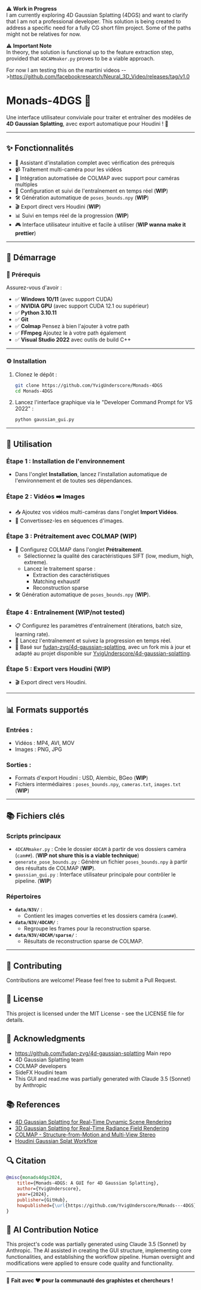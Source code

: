 ⚠️ **Work in Progress**  
I am currently exploring 4D Gaussian Splatting (4DGS) and want to clarify that I am not a professional developer. This solution is being created to address a specific need for a fully CG short film project.
Some of the paths might not be relatives for now.  

⚠️ **Important Note**  
In theory, the solution is functional up to the feature extraction step, provided that `4DCAMmaker.py` proves to be a viable approach.

For now I am testing this on the martini videos -->https://github.com/facebookresearch/Neural_3D_Video/releases/tag/v1.0
# Monads-4DGS 🌟

Une interface utilisateur conviviale pour traiter et entraîner des modèles de **4D Gaussian Splatting**, avec export automatique pour Houdini ! 🎨

---

## ✨ Fonctionnalités

- 🔧 Assistant d'installation complet avec vérification des prérequis 
- 📹 Traitement multi-caméra pour les vidéos
- 🤖 Intégration automatisée de COLMAP avec support pour caméras multiples
- 🎯 Configuration et suivi de l'entraînement en temps réel (**WIP**)
- 🛠️ Génération automatique de `poses_bounds.npy` (**WIP**)
- 🎬 Export direct vers Houdini (**WIP**)
- 📊 Suivi en temps réel de la progression (**WIP**)
- 🎮 Interface utilisateur intuitive et facile à utiliser (**WIP wanna make it prettier**)

---

## 🚀 Démarrage

### 🔑 Prérequis

Assurez-vous d'avoir :
- ✅ **Windows 10/11** (avec support CUDA)
- ✅ **NVIDIA GPU** (avec support CUDA 12.1 ou supérieur)
- ✅ **Python 3.10.11**
- ✅ **Git**
- ✅ **Colmap** Pensez à bien l'ajouter à votre path
- ✅ **FFmpeg** Ajoutez le à votre path également
- ✅ **Visual Studio 2022** avec outils de build C++

---

### ⚙️ Installation

1. Clonez le dépôt :
   ```bash
   git clone https://github.com/YvigUnderscore/Monads-4DGS
   cd Monads-4DGS
   ```

2. Lancez l'interface graphique via le "Developer Command Prompt for VS 2022" :
   ```bash
   python gaussian_gui.py
   ```

---

## 📝 Utilisation

### Étape 1 : **Installation de l'environnement**
- Dans l'onglet **Installation**, lancez l'installation automatique de l'environnement et de toutes ses dépendances.

### Étape 2 : **Vidéos ➡️ Images**
- 📥 Ajoutez vos vidéos multi-caméras dans l'onglet **Import Vidéos**.
- 🔄 Convertissez-les en séquences d'images.

### Étape 3 : **Prétraitement avec COLMAP** (**WIP**)
- 🔧 Configurez COLMAP dans l'onglet **Prétraitement**.
  - Sélectionnez la qualité des caractéristiques SIFT (low, medium, high, extreme).
  - Lancez le traitement sparse :
    - Extraction des caractéristiques
    - Matching exhaustif
    - Reconstruction sparse
- 🛠️ Génération automatique de `poses_bounds.npy` (**WIP**).

### Étape 4 : **Entraînement** (**WIP/not tested**)
- 📋 Configurez les paramètres d'entraînement (itérations, batch size, learning rate).
- 🚀 Lancez l'entraînement et suivez la progression en temps réel.
- 🔗 Basé sur [fudan-zvg/4d-gaussian-splatting](https://github.com/fudan-zvg/4d-gaussian-splatting), avec un fork mis à jour et adapté au projet disponible sur [YvigUnderscore/4d-gaussian-splatting](https://github.com/YvigUnderscore/4d-gaussian-splatting).

### Étape 5 : **Export vers Houdini** (**WIP**)
- 🎬 Export direct vers Houdini.

---

## 📊 Formats supportés

### **Entrées :**
- Vidéos : MP4, AVI, MOV
- Images : PNG, JPG

### **Sorties :**
- Formats d'export Houdini : USD, Alembic, BGeo (**WIP**)
- Fichiers intermédiaires : `poses_bounds.npy`, `cameras.txt`, `images.txt` (**WIP**)

---

## 📚 Fichiers clés

### **Scripts principaux**
- `4DCAMmaker.py` : Crée le dossier `4DCAM` à partir de vos dossiers caméra (`cam##`). (**WIP not shure this is a viable technique**)
- `generate_pose_bounds.py` : Génère un fichier `poses_bounds.npy` à partir des résultats de COLMAP (**WIP**).
- `gaussian_gui.py` : Interface utilisateur principale pour contrôler le pipeline. (**WIP**)

### **Répertoires**
- **`data/N3V/`** :
  - Contient les images converties et les dossiers caméra (`cam##`).
- **`data/N3V/4DCAM/`** :
  - Regroupe les frames pour la reconstruction sparse.
- **`data/N3V/4DCAM/sparse/`** :
  - Résultats de reconstruction sparse de COLMAP.

---

## 🤝 Contributing
Contributions are welcome! Please feel free to submit a Pull Request.

## 📜 License
This project is licensed under the MIT License - see the LICENSE file for details.

## 🙏 Acknowledgments
- https://github.com/fudan-zvg/4d-gaussian-splatting Main repo
- 4D Gaussian Splatting team
- COLMAP developers
- SideFX Houdini team
- This GUI and read.me was partially generated with Claude 3.5 (Sonnet) by Anthropic

## 📚 References
- [4D Gaussian Splatting for Real-Time Dynamic Scene Rendering](https://arxiv.org/abs/2310.08528)
- [3D Gaussian Splatting for Real-Time Radiance Field Rendering](https://repo-sam.inria.fr/fungraph/3d-gaussian-splatting/)
- [COLMAP - Structure-from-Motion and Multi-View Stereo](https://colmap.github.io/)
- [Houdini Gaussian Splat Workflow](https://github.com/david-rhodes/GSOPs)

## 🔍 Citation

```bibtex
@misc{monads4dgs2024,
    title={Monads-4DGS: A GUI for 4D Gaussian Splatting},
    author={YvigUnderscore},
    year={2024},
    publisher={GitHub},
    howpublished={\url{https://github.com/YvigUnderscore/Monads---4DGS}}
}
```

## 🤖 AI Contribution Notice
This project's code was partially generated using Claude 3.5 (Sonnet) by Anthropic. The AI assisted in creating the GUI structure, implementing core functionalities, and establishing the workflow pipeline. Human oversight and modifications were applied to ensure code quality and functionality.

---

🎨 **Fait avec ❤️ pour la communauté des graphistes et chercheurs !**
